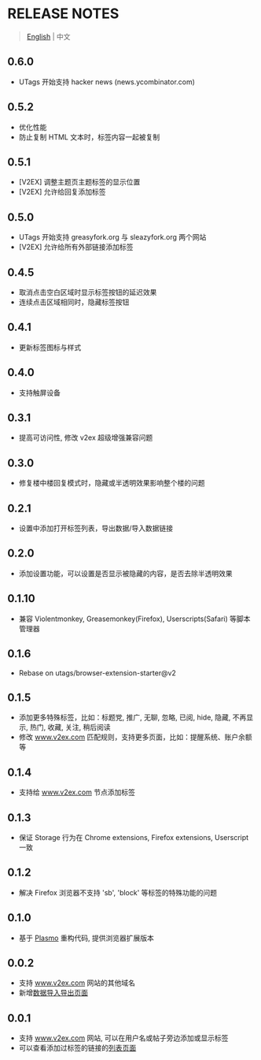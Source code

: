 # RELEASE NOTES

> [English](readme.md) | 中文

## 0.6.0

- UTags 开始支持 hacker news (news.ycombinator.com)

## 0.5.2

- 优化性能
- 防止复制 HTML 文本时，标签内容一起被复制

## 0.5.1

- \[V2EX\] 调整主题页主题标签的显示位置
- \[V2EX\] 允许给回复添加标签

## 0.5.0

- UTags 开始支持 greasyfork.org 与 sleazyfork.org 两个网站
- \[V2EX\] 允许给所有外部链接添加标签

## 0.4.5

- 取消点击空白区域时显示标签按钮的延迟效果
- 连续点击区域相同时，隐藏标签按钮

## 0.4.1

- 更新标签图标与样式

## 0.4.0

- 支持触屏设备

## 0.3.1

- 提高可访问性, 修改 v2ex 超级增强兼容问题

## 0.3.0

- 修复楼中楼回复模式时，隐藏或半透明效果影响整个楼的问题

## 0.2.1

- 设置中添加打开标签列表，导出数据/导入数据链接

## 0.2.0

- 添加设置功能，可以设置是否显示被隐藏的内容，是否去除半透明效果

## 0.1.10

- 兼容 Violentmonkey, Greasemonkey(Firefox), Userscripts(Safari) 等脚本管理器

## 0.1.6

- Rebase on utags/browser-extension-starter@v2

## 0.1.5

- 添加更多特殊标签，比如：标题党, 推广, 无聊, 忽略, 已阅, hide, 隐藏, 不再显示, 热门, 收藏, 关注, 稍后阅读
- 修改 www.v2ex.com 匹配规则，支持更多页面，比如：提醒系统、账户余额等

## 0.1.4

- 支持给 www.v2ex.com 节点添加标签

## 0.1.3

- 保证 Storage 行为在 Chrome extensions, Firefox extensions, Userscript 一致

## 0.1.2

- 解决 Firefox 浏览器不支持 'sb', 'block' 等标签的特殊功能的问题

## 0.1.0

- 基于 [Plasmo](https://www.plasmo.com/) 重构代码, 提供浏览器扩展版本

## 0.0.2

- 支持 www.v2ex.com 网站的其他域名
- 新增[数据导入导出页面](https://utags.pipecraft.net/data/)

## 0.0.1

- 支持 www.v2ex.com 网站, 可以在用户名或帖子旁边添加或显示标签
- 可以查看添加过标签的链接的[列表页面](https://utags.pipecraft.net/tags/)
